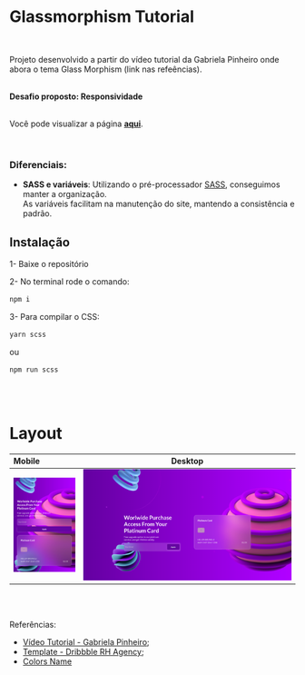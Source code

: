 #  Glassmorphism Tutorial

<br/>

Projeto desenvolvido a partir do vídeo tutorial da Gabriela Pinheiro onde abora o tema Glass Morphism (link nas refeências).
</br>
</br>

<b>Desafio proposto: Responsividade</b>
</br>
</br>

Você pode visualizar a página __[aqui](https://glasseffect.netlify.app/)__.  

<br/>

### __**Diferenciais:**__
* **SASS e variáveis**: Utilizando o pré-processador [SASS](https://sass-lang.com/), conseguimos manter a organização.   
As variáveis facilitam na manutenção do site, mantendo a consistência e padrão.

 
## Instalação

1- Baixe o repositório

2- No terminal rode o comando:

```bash
npm i 
```

3- Para compilar o CSS:
```bash
yarn scss
``` 
ou
```bash
npm run scss
```  
<br/>  
<br/>

# Layout

| Mobile | Desktop |
|:---------|---------|
| <img src="./src/assets/glasseffectmobile.png" alt="Page Mobile" width="150"/> |  <img src="./src/assets/glasseffect.png" alt="Page Desktop" width="574"/> |

<br/>
<br/>

Referências:
- [Vídeo Tutorial - Gabriela Pinheiro](https://www.youtube.com/watch?v=ufX9oxoKMsQ&list=WL&index=1);
- [Template - Dribbble RH Agency](https://dribbble.com/rhagency);
- [Colors Name](https://chir.ag/projects/name-that-color/)